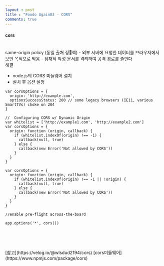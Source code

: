 ```yaml
---
layout : post
title : "Foodo Again03 - CORS"
comments: true
---
```


#### cors
<br/>
same-origin policy (동일 출처 정책) - 외부 서버에 요청한 데이터를 브라우저에서 보안 목적으로 막음 - 잠재적 악성 문서를 격리하여 공격 경로를 줄인다
<br/>
해결

- node.js의 CORS 미들웨어 설치
- 설치 후 옵션 설정


```
var corsOptions = {
  origin: 'http://example.com',
  optionsSuccessStatus: 200 // some legacy browsers (IE11, various SmartTVs) choke on 204
}

//  Configuring CORS w/ Dynamic Origin
var whitelist = ['http://example1.com', 'http://example2.com']
var corsOptions = {
  origin: function (origin, callback) {
    if (whitelist.indexOf(origin) !== -1) {
      callback(null, true)
    } else {
      callback(new Error('Not allowed by CORS'))
    }
  }
}

var corsOptions = {
  origin: function (origin, callback) {
    if (whitelist.indexOf(origin) !== -1 || !origin) {
      callback(null, true)
    } else {
      callback(new Error('Not allowed by CORS'))
    }
  }
}

//enable pre-flight across-the-board

app.options('*', cors())



```
<br/>
<br/>
[참고](https://velog.io/@wlsdud2194/cors)
[cors미들웨어](https://www.npmjs.com/package/cors)

